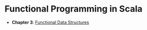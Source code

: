 # Functional Programming in Scala

* **Chapter 3**: [Functional Data Structures](./data-structures/)